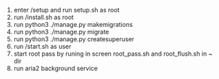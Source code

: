 1. enter /setup and run setup.sh as root
2. run /install.sh as root
3. run python3 ./manage.py makemigrations
4. run python3 ./manage.py migrate
5. run python3 ./manage.py createsuperuser
6. run /start.sh as user
7. start root pass by runing in screen root_pass.sh and root_flush.sh in ~ dir
8. run aria2 background service
